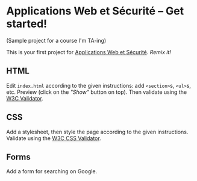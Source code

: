 # Applications Web et Sécurité – Get started!

(Sample project for a course I'm TA-ing)

This is your first project for [Applications Web et Sécurité](http://defeo.lu/aws). *Remix it!*

## HTML

Edit `index.html` according to the given instructions: add `<section>`s, `<ul>`s, etc. Preview (click on the *"Show"* button on top). Then validate using the [W3C Validator](https://validator.w3.org/).

## CSS

Add a stylesheet, then style the page according to the given instructions. Validate using the [W3C CSS Validator](http://jigsaw.w3.org/css-validator/).

## Forms

Add a form for searching on Google.